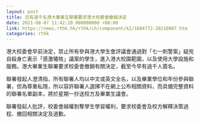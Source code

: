 ```yaml
---
layout: post
title: 已有過千名港大畢業生聯署要求港大校委會撤銷決定
date: 2021-08-07 11:42:20.000000000 +08:00
link: https://news.rthk.hk/rthk/ch/component/k2/1604772-20210807.htm
categories: rthk
---
```


港大校委會早前決定，禁止所有參與港大學生會評議會通過對「七一刺警案」疑兇自殺身亡表示「感激犧牲」議案的學生，進入港大校園範圍，以及使用大學設施和服務。港大畢業生聯署要求校委會撤銷有關決定，截至今早有過千人簽名。

聯署發起人澄清指，所有聯署人均以中文或英文全名，以及畢業學位和年份參與聯署，但為尊重私隱，所以容許聯署人選擇不在網上公布相關資料，而具備完整資料的聯署名單副本，將於星期一抄送校方及畢業生議會。

聯署發起人批評，校委會越權剝奪學生學習權利，要求校委會及校方解釋決策過程、撤回相關決定及道歉。
